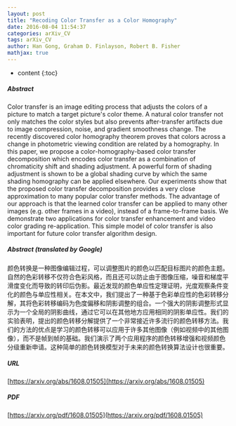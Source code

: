 ```yaml
---
layout: post
title: "Recoding Color Transfer as a Color Homography"
date: 2016-08-04 11:54:37
categories: arXiv_CV
tags: arXiv_CV
author: Han Gong, Graham D. Finlayson, Robert B. Fisher
mathjax: true
---
```


* content
{:toc}

##### Abstract
Color transfer is an image editing process that adjusts the colors of a picture to match a target picture's color theme. A natural color transfer not only matches the color styles but also prevents after-transfer artifacts due to image compression, noise, and gradient smoothness change. The recently discovered color homography theorem proves that colors across a change in photometric viewing condition are related by a homography. In this paper, we propose a color-homography-based color transfer decomposition which encodes color transfer as a combination of chromaticity shift and shading adjustment. A powerful form of shading adjustment is shown to be a global shading curve by which the same shading homography can be applied elsewhere. Our experiments show that the proposed color transfer decomposition provides a very close approximation to many popular color transfer methods. The advantage of our approach is that the learned color transfer can be applied to many other images (e.g. other frames in a video), instead of a frame-to-frame basis. We demonstrate two applications for color transfer enhancement and video color grading re-application. This simple model of color transfer is also important for future color transfer algorithm design.

##### Abstract (translated by Google)
颜色转换是一种图像编辑过程，可以调整图片的颜色以匹配目标图片的颜色主题。自然的色彩转移不仅符合色彩风格，而且还可以防止由于图像压缩，噪音和梯度平滑度变化而导致的转印后伪影。最近发现的颜色单应性定理证明，光度观察条件变化的颜色与单应性相关。在本文中，我们提出了一种基于色彩单应性的色彩转移分解，其将色彩转移编码为色度偏移和阴影调整的组合。一个强大的阴影调整形式显示为一个全局的阴影曲线，通过它可以在其他地方应用相同的阴影单应性。我们的实验表明，提出的颜色转移分解提供了一个非常接近许多流行的颜色转移方法。我们的方法的优点是学习的颜色转移可以应用于许多其他图像（例如视频中的其他图像），而不是帧到帧的基础。我们演示了两个应用程序的颜色转移增强和视频颜色分级重新申请。这种简单的颜色转换模型对于未来的颜色转换算法设计也很重要。

##### URL
[https://arxiv.org/abs/1608.01505](https://arxiv.org/abs/1608.01505)

##### PDF
[https://arxiv.org/pdf/1608.01505](https://arxiv.org/pdf/1608.01505)

